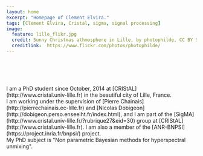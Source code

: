 ```yaml
---
layout: home
excerpt: "Homepage of Clement Elvira."
tags: [Clement Elvira, Cristal, sigma, signal processing]
image:
  feature: lille_flikr.jpg
  credit: Sunny Christmas athmosphere in Lille, by photophilde, CC BY SA
  creditlink:  https://www.flickr.com/photos/photophilde/
---
```

<br/>
<center>
    <b>
        <font size="5">
        </font>
    </b>
</center>

<br/>
<br/>
<br/>
I am a PhD student since October, 2014 at [CRIStAL](http://www.cristal.univ-lille.fr) in the beautiful city of Lille, France.

<br/>
I am working under the supervision of [Pierre Chainais](http://pierrechainais.ec-lille.fr) and [Nicolas Dobigeon](http://dobigeon.perso.enseeiht.fr/index.html), and I am part of the [SigMA](http://www.cristal.univ-lille.fr/?rubrique27&eid=30) group at [CRIStAL](http://www.cristal.univ-lille.fr). I am also a member of the [ANR-BNPSI](https://project.inria.fr/bnpsi/) project.

<br/>
My PhD subject is "Non parametric Bayesian methods for hyperspectral unmixing".
